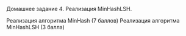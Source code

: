 Домашнее задание 4. Реализация MinHashLSH.

Реализация алгоритма MinHash (7 баллов)
Реализация алгоритма MinHashLSH (3 балла)
